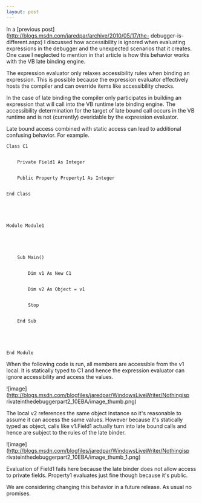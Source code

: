 ```yaml
---
layout: post
---
```

In a [previous post](http://blogs.msdn.com/jaredpar/archive/2010/05/17/the-
debugger-is-different.aspx) I discussed how accessibility is ignored when
evaluating expressions in the debugger and the unexpected scenarios that it
creates. One case I neglected to mention in that article is how this behavior
works with the VB late binding engine.

The expression evaluator only relaxes accessibility rules when binding an
expression. This is possible because the expression evaluator effectively
hosts the compiler and can override items like accessibility checks.

In the case of late binding the compiler only participates in building an
expression that will call into the VB runtime late binding engine. The
accessibility determination for the target of late bound call occurs in the VB
runtime and is not (currently) overidable by the expression evaluator.

Late bound access combined with static access can lead to additional confusing
behavior. For example.

    
    
    Class C1


        Private Field1 As Integer


        Public Property Property1 As Integer


    End Class


    


    Module Module1


    


        Sub Main()


            Dim v1 As New C1


            Dim v2 As Object = v1


            Stop


        End Sub


    


    End Module


    


    

When the following code is run, all members are accessible from the v1 local.
It is statically typed to C1 and hence the expression evaluator can ignore
accessibility and access the values.

![image](http://blogs.msdn.com/blogfiles/jaredpar/WindowsLiveWriter/Nothingisp
rivateinthedebuggerpart2_10EBA/image_thumb.png)

The local v2 references the same object instance so it's reasonable to assume
it can access the same values. However because it's statically typed as
object, calls like v1.Field1 actually turn into late bound calls and hence are
subject to the rules of the late binder.



![image](http://blogs.msdn.com/blogfiles/jaredpar/WindowsLiveWriter/Nothingisp
rivateinthedebuggerpart2_10EBA/image_thumb_1.png)

Evaluation of Field1 fails here because the late binder does not allow access
to private fields. Property1 evaluates just fine though because it's public.

We are considering changing this behavior in a future release. As usual no
promises.

